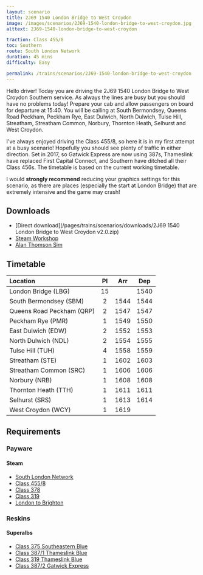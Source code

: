 ```yaml
---
layout: scenario
title: 2J69 1540 London Bridge to West Croydon
image: /images/scenarios/2J69-1540-london-bridge-to-west-croydon.jpg
alttext: 2J69-1540-london-bridge-to-west-croydon

traction: Class 455/8
toc: Southern
route: South London Network
duration: 45 mins
difficulty: Easy

permalink: /trains/scenarios/2J69-1540-london-bridge-to-west-croydon
---
```


Hello driver! Today you are driving the 2J69 1540 London Bridge to West Croydon Southern service. As always the lines are busy but you should have no problems today! Prepare your cab and allow passengers on board for departure at 15:40. You will be calling at South Bermondsey, Queens Road Peckham, Peckham Rye, East Dulwich, North Dulwich, Tulse Hill, Streatham, Streatham Common, Norbury, Thornton Heath, Selhurst and West Croydon.

I've always enjoyed driving the Class 455/8, so here it is in my first attempt at a busy scenario! Hopefully you should see plenty of traffic in either direction. Set in 2017, so Gatwick Express are now using 387s, Thameslink have replaced First Capital Connect, and Southern have ditched all their Class 456s. The timetable is based on the current working timetable.

I would **strongly recommend** reducing your graphics settings for this scenario, as there are places (especially the start at London Bridge) that are extremely intensive and the game may crash!

## Downloads

* [Direct download](/pages/trains/scenarios/downloads/2J69 1540 London Bridge to West Croydon v2.0.zip)
* [Steam Workshop](http://steamcommunity.com/sharedfiles/filedetails/?id=1097997024)
* [Alan Thomson Sim](https://alanthomsonsim.com/?download=2j69-1540-london-bridge-to-west-croydon)

## Timetable

| Location                  |  Pl   |  Arr  |  Dep  |
| :------------------------ | :---: | :---: | :---: |
| London Bridge (LBG)       |  15   |       | 1540  |
| South Bermondsey (SBM)    |   2   | 1544  | 1544  |
| Queens Road Peckham (QRP) |   2   | 1547  | 1547  |
| Peckham Rye (PMR)         |   1   | 1549  | 1550  |
| East Dulwich (EDW)        |   2   | 1552  | 1553  |
| North Dulwich (NDL)       |   2   | 1554  | 1555  |
| Tulse Hill (TUH)          |   4   | 1558  | 1559  |
| Streatham (STE)           |   1   | 1602  | 1603  |
| Streatham Common (SRC)    |   1   | 1606  | 1606  |
| Norbury (NRB)             |   1   | 1608  | 1608  |
| Thornton Heath (TTH)      |   1   | 1611  | 1611  |
| Selhurst (SRS)            |   1   | 1613  | 1614  |
| West Croydon (WCY)        |   1   | 1619  |       |

## Requirements

### Payware

#### Steam

* [South London Network](http://store.steampowered.com/app/222638)
* [Class 455/8](http://store.steampowered.com/app/325963)
* [Class 378](http://store.steampowered.com/app/258663)
* [Class 319](http://store.steampowered.com/app/258640)
* [London to Brighton](http://store.steampowered.com/app/208280)

### Reskins

#### Superalbs

* [Class 375 Southeastern Blue](http://superalbs.weebly.com/class375seblue.html)
* [Class 387/1 Thameslink Blue](http://superalbs.weebly.com/class387thameslink.html)
* [Class 319 Thameslink Blue](http://superalbs.weebly.com/class319tlblue.html)
* [Class 387/2 Gatwick Express](http://superalbs.weebly.com/class387gatwickexpress.html)
